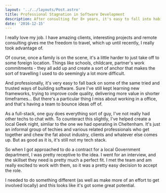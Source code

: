 ```yaml
---
layout: '../../layouts/Post.astro'
title: Professional Stagnation in Software Development
description: After consulting for 8+ years, it's easy to fall into habits of doing projects a certain way. I found it is time to shake things up a little.
date: '2016-12-15'
---
```


I really love my job. I have amazing clients, interesting projects and remote consulting gives me the freedom to travel, which up until recently, I really took advantage of.

Of course, once a family is on the scene, it's a little harder to just take off to some foreign location. Things like schools, childcare, partner's work commitments - they all add up and create a sort of anchor that makes the sort of travelling I used to do seemingly a lot more difficult.

And professionally, it's very easy to fall back on some of the same tried and trusted ways of building software. Sure I've still kept learning new frameworks, trying to improve code quality, delivering more value in shorter timeframes... But there's a particular thing I miss about working in a office, and that's having a team to bounce ideas off of.

As a full-stack, one guy does everything sort of guy, I've not really had other techs to chat with. To counteract this slightly, I've helped create a local Geek night, simliar to the one we had operating in Cheltenham. It's just an informal group of techies and various related professionals who get together and chew the fat about industry, clients and whatever else comes up. But as good as it is, it's still not my tech stack.

So when I got approached to do a contract for a local Government department, I was pretty receptive to the idea. I went for an interview, and the skillset they need is pretty much a perfect fit. I met the team and am really excited to work with them, so it was a pretty easy decision to accept the role.

I needed to do something different (as well as make more of an effort to get involved locally) and this looks like it's got some great potential.